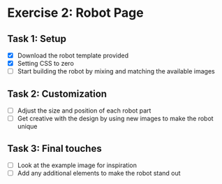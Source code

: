 # Exercise 2: Robot Page

## Task 1: Setup
- [x] Download the robot template provided
- [x] Setting CSS to zero
- [ ] Start building the robot by mixing and matching the available images

## Task 2: Customization
- [ ] Adjust the size and position of each robot part
- [ ] Get creative with the design by using new images to make the robot unique

## Task 3: Final touches
- [ ] Look at the example image for inspiration
- [ ] Add any additional elements to make the robot stand out
